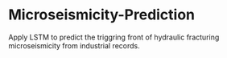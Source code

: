 # Microseismicity-Prediction
Apply LSTM to predict the triggring front of hydraulic fracturing microseismicity from industrial records.
